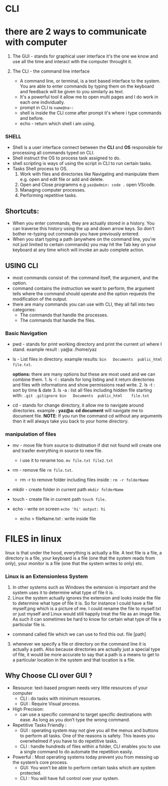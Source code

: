   # CLI
# there are 2 ways to communicate with computer
  1. The GUI - stands for graphical user interface
     it's the one we know and use all the time and interact with the computer throught it.
  
  2. The CLI - the command line interface
     * A command line, or terminal, is a text based interface to the system. You are able to enter commands by typing them on the keyboard and 
       feedback will be given to you similarly as text.
     * It's a powerful tool it allow me to open multi pages and I do work in each one individually.
     * prompt in CLI is `name@na~:`
     * shell is inside the CLI come after prompt it's where i type commands and before.
     * echo - return which shell i am using.
### SHELL
 * Shell is a user interface connect between the **CLI** and **OS** responsible for processing all commands typed on CLI.
 * Shell instruct the OS to process task assigned to do.
 * shell scripting is ways of using the script in CLI to run certain tasks.
 * Tasks Shell process to OS.
   1. Work with files and directories like Navigating and manipulate them e.g. open and edit file or add and delete.
   2. Open and Close programms e.g `yaz@admin: code .` open VScode.
   3. Managing computer processes.
   4. Performing repetitive tasks.
   
##  Shortcuts:
   * When you enter commands, they are actually stored in a history. You can traverse this history using the up and down arrow keys. So don't bother re-typing out commands you   have previously entered.
   * When you start typing a path (anywhere on the command line, you're not just limited to certain commands) you may hit the Tab key on your keyboard at any time which will  invoke an auto complete action.

## USING CLI
 * most commands consist of: the command itself, the argument, and the option.
 * command contains the instruction we want to perform, the argument tells where the command should operate and the option requests the modification of the output.
 * there are many commands you can use with CLI, they all fall into two categories:
    * The commands that handle the processes.
    * The commands that handle the files.
### Basic Navigation 
  * pwd - stands for print working directory and print the current url where I stand.
     example result : ya@a: /home/yaz
  
  * ls - List files in directory.
      example results:   `bin   Documents  public_html    file.txt`.
       
      **options:**
        there are many options but these are most used and we can combine them.
        1. ls -l : stands for long listing and it return directories and files with informations and show permissions read write.
        2. ls -t : sort by time & date
        3. ls -a : list all files including hidden file starting with:  `.git .gitignore bin   Documents  public_html    file.txt`
  
  * cd - stands for change directory, it allow me to navigate around directories.
       example : **yaz@a: cd document** will navigate me to document file.
       **NOTE**: If you run the command cd without any arguments then it will always take you back to your home directory.
### manipulation of files
   * mv - move file from source to distination if dist not found will create one and trasfer everything in source to new file.
     * i use it to rename too.  `mv file.txt file2.txt`
    
   * rm - remove file `rm file.txt`.
      * rm -r to remove folder including files inside : `rm -r folderName`
     
   * mkdir - create folder in current path `mkdir folderName`
   
   * touch - create file in current path `touch file.`
   
   * echo - write on screen `echo 'hi' output: hi`
      * echo > fileName.txt : write inside file
   
# FILES in linux
  linux is that under the hood, everything is actually a file. A text file is a file, a directory is a file, your keyboard is a file (one that the system reads from only), your monitor is a file (one that the system writes to only) etc.
  
### Linux is an Extensionless System
  1. In other systems such as Windows the extension is important and the system uses it to determine what type of file it is.
  2. Linux the system actually ignores the extension and looks inside the file to determine what type of file it is. So for instance I could have a file myself.png which is a picture of me. I could rename the file to myself.txt or just myself and Linux would still happily treat the file as an image file. As such it can sometimes be hard to know for certain what type of file a particular file is.
   * command called file which we can use to find this out.
         file [path]
   3. whenever we specify a file or directory on the command line it is actually a path. Also because directories are actually just a special type of file, it would be more accurate to say that a path is a means to get to a particular location in the system and that location is a file.
      
## Why Choose CLI over GUI ?
 * Resource: text-based program needs very little resources of your computer
   * CLI :  do tasks with minimum resources.
   * GUI : Require Visual process.
 * High Precision: 
   * can use a specific command to target specific destinations with ease. As long as you don’t type the wrong command.
 * Repetitive Tasks Friendly :
    * GUI : operating system may not give you all the menus and buttons to perform all tasks. One of the reasons is safety. This leaves you overwhelmed if you have to do   repetitive tasks.
    * CLI : handle hundreds of files within a folder, CLI enables you to use a single command to do automate the repetition easily.
 * Powerful : Most operating systems today prevent you from messing up the system’s core process.
    * GUI: You won’t be able to perform certain tasks which are system protected. 
    * CLI : You will have full control over your system.
